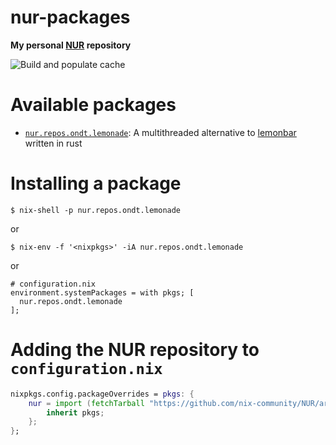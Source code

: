 # nur-packages

**My personal [NUR](https://github.com/nix-community/NUR) repository**

![Build and populate cache](https://github.com/ondt/nur-packages/workflows/Build%20and%20populate%20cache/badge.svg)

# Available packages
- [`nur.repos.ondt.lemonade`](https://github.com/Snowlabs/lemonade): A multithreaded alternative to [lemonbar](https://github.com/krypt-n/bar) written in rust

# Installing a package
```console
$ nix-shell -p nur.repos.ondt.lemonade
```

or

```console
$ nix-env -f '<nixpkgs>' -iA nur.repos.ondt.lemonade
```

or

```console
# configuration.nix
environment.systemPackages = with pkgs; [
  nur.repos.ondt.lemonade
];
```

# Adding the NUR repository to `configuration.nix`
```nix
nixpkgs.config.packageOverrides = pkgs: {
    nur = import (fetchTarball "https://github.com/nix-community/NUR/archive/master.tar.gz") {
        inherit pkgs;
    };
};
```

